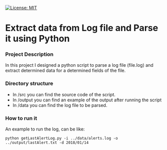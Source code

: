 [![License: MIT](https://img.shields.io/badge/License-MIT-yellow.svg)](https://github.com/rshad/Extract-Information-from-Log-files-using-Python/blob/master/LICENSE)
# Extract data from Log file and Parse it using Python

### Project Description
In this project I designed a python script to parse a log file (file.log) and extract determined data for a determined fields of the file.

### Directory structure
* In /src you can find the source code of the script.
* In /output you can find an example of the output after running the script
* In /data you can find the log file to be parsed.

### How to run it
An example to run the log, can be like:
```
python getLastAlertLog.py -i ../data/alerts.log -o ../output/lastAlert.txt -d 2018/01/14
```

